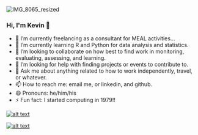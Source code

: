 
![IMG_8065_resized](https://user-images.githubusercontent.com/80052744/110022825-46aa8c00-7ce1-11eb-8a87-f2b261c9c9d5.JPG)


### Hi, I'm Kevin 👋


- 🔭 I’m currently freelancing as a consultant for MEAL activities...
- 🌱 I’m currently learning R and Python for data analysis and statistics.
- 👯 I’m looking to collaborate on how best to find  work in monitoring, evaluating, assessing, and learning. 
- 🤔 I’m looking for help with finding projects or events to contribute to.
- 💬 Ask me about anything related to how to work independently, travel, or whatever.
- 📫 How to reach me: email me, or linkedin, and github.
- 😄 Pronouns: he/him/his
- ⚡ Fun fact: I started computing in 1979!!

<!-- Please don't remove this: Grab your social icons from https://github.com/carlsednaoui/gitsocial -->

<!-- display the social media buttons in your README -->

[![alt text][1.1]][1]
<!-- 
[![alt text][2.1]][2]
[![alt text][3.1]][3]
[![alt text][4.1]][4]
[![alt text][5.1]][5]
-->
[![alt text][6.1]][6]


<!-- links to social media icons -->
<!-- no need to change these -->

<!-- icons with padding -->

[1.1]: http://i.imgur.com/tXSoThF.png (twitter icon with padding)
<!-- [2.1]: http://i.imgur.com/P3YfQoD.png (facebook icon with padding)
[3.1]: http://i.imgur.com/yCsTjba.png (google plus icon with padding)
[4.1]: http://i.imgur.com/YckIOms.png (tumblr icon with padding)
[5.1]: http://i.imgur.com/1AGmwO3.png (dribbble icon with padding)
-->
[6.1]: http://i.imgur.com/0o48UoR.png (github icon with padding)

<!-- icons without padding -->

<!-- 
[1.2]: http://i.imgur.com/wWzX9uB.png (twitter icon without padding)
[2.2]: http://i.imgur.com/fep1WsG.png (facebook icon without padding)
[3.2]: http://i.imgur.com/VlgBKQ9.png (google plus icon without padding)
[4.2]: http://i.imgur.com/jDRp47c.png (tumblr icon without padding)
[5.2]: http://i.imgur.com/Vvy3Kru.png (dribbble icon without padding)
[6.2]: http://i.imgur.com/9I6NRUm.png (github icon without padding)
-->



<!-- links to your social media accounts -->
<!-- update these accordingly -->

[1]: http://www.twitter.com/kchorst
<!-- [2]: http://www.facebook.com/sednaoui
<!-- [3]: https://plus.google.com/+CarlSednaoui
<!-- [4]: http://carlsed.tumblr.com
<!-- [5]: http://dribbble.com/carlsednaoui
-->
[6]: http://www.github.com/kchorst

<!-- Please don't remove this: Grab your social icons from https://github.com/carlsednaoui/gitsocial -->
